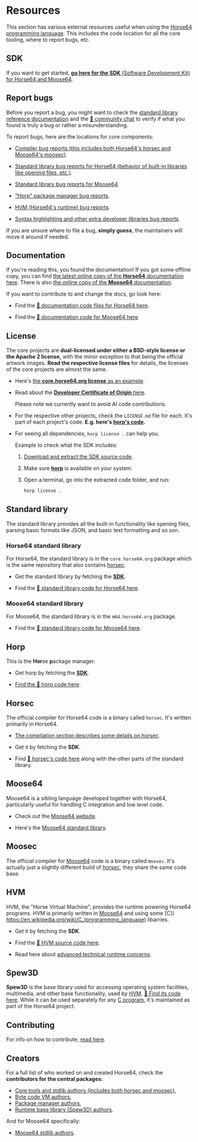 
<!-- For license of this file, see LICENSE.md in the base dir. -->

Resources
=========

This section has various external resources useful when using the
[Horse64 programming language](https://horse64.org). This
includes the code location for all the core tooling, where
to report bugs, etc.


SDK
---

If you want to get started, [**go here for
the SDK** (Software Development Kit) for Horse64 and
Moose64](https://horse64.org/get).


Report bugs
-----------

Before you report a bug, you might want to check the
[standard library reference documentation](
./docs/FIXME)
and the [💬 community chat](https://horse64.org/chat)
to verify if what you found is truly a bug or rather
a misunderstanding.

To report bugs, here are the locations for core components:

- [Compiler bug reports (this includes both Horse64's horsec
  and Moose64's moosec)](
  https://codeberg.org/Horse64/core.horse64.org/issues).

- [Standard library bug reports for Horse64 (behavior
  of built-in libraries like opening files, etc.)](
  https://codeberg.org/Horse64/core.horse64.org/issues).

- [Standard library bug reports for Moose64](
  https://codeberg.org/Moose64/m64.horse64.org/issues
  ).

- ["Horp" package manager bug reports](
  https://codeberg.org/Horse64/horp.horse64.org/issues).

- [HVM (Horse64's runtime) bug reports](
  https://codeberg.org/Horse64/hvm.horse64.org/issues).

- [Syntax highlighting and other extra developer
  libraries bug reports](
  https://codeberg.org/Horse64/devtools.horse64.org/issues).

If you are unsure where to file a bug, **simply guess**,
the maintainers will move it around if needed.


Documentation
-------------

If you're reading this, you found the documentation! If you got
some offline copy, you can find [the latest online copy of the
**Horse64** documentation here](https://horse64.org/docs/Welcome).
There is also [the online copy of the **Moose64**
documentation](https://m64.horse64.org/docs/Introduction).

If you want to contribute to and change the docs, go look here:

- Find the [🧬 documentation code files for Horse64 here](
  https://codeberg.org/Horse64/core.horse64.org/src/branch/main/src).

- Find the [🧬 documentation code for Moose64 here](
  https://codeberg.org/Moose64/m64.horse64.org/src/branch/main/src).


License
-------

The core projects are **dual-licensed under either a
BSD-style license or the Apache 2 license,** with the minor
exception to that being the official artwork images. **Read
the respective license files** for details, the licenses
of the core projects are almost the same.

- Here's [the **core.horse64.org license** as an example](
  https://codeberg.org/Horse64/core.horse64.org/src/branch/main/LICENSE.md).

- Read about the [**Developer Certificate of Origin** here](
  https://codeberg.org/Horse64/core.horse64.org/src/branch/main/LICENSE.md#contributions).

  Please note we currently want to avoid AI code contributions.

- For the respective other projects, check the
  `LICENSE.md` file for each. It's part of each
  project's code. **E.g. here's [horp's code](
  #horp).**

- For seeing all dependencies, `horp license .` can help you.

  Example to check what the SDK includes:

  1. [Download and extract the SDK source code](
     https://codeberg.org/Horse64/helpers-for-sdk-download.horse64.org/archive/main.zip).

  2. Make sure [**horp**](#horp) is available on your system.

  3. Open a terminal, go into the extracted code folder, and run:

     ```bash
     horp license .
     ```


Standard library
----------------

The standard library provides all the built-in functionality
like opening files, parsing basic formats like JSON, and
basic text formatting and so son.

### Horse64 standard library

For Horse64, the standard library is in the `core.horse64.org`
package which is the same repository that also contains
[horsec](#Horsec).

- Get the standard library by fetching the [**SDK**](#sdk).

- Find the [🧬 standard library code for Horse64 here](
  https://codeberg.org/Horse64/core.horse64.org/src/branch/main/src).

### Moose64 standard library

For Moose64, the standard library is in the `m64.horse64.org`
package.

- Find the [🧬 standard library code for Moose64 here](
  https://codeberg.org/Moose64/m64.horse64.org/src/branch/main/src).


Horp
----

This is the **Hor**se **p**ackage manager.

- Get horp by fetching the [**SDK**](#sdk).

- [Find the 🧬 horp code here](
  https://codeberg.org/Horse64/horp.horse64.org/).


Horsec
------

The official compiler for Horse64 code is a binary called `horsec`.
It's written primarily in Horse64.

- [The compilation section describes some details on horsec](
  /docs/Compilation.md).

- Get it by fetching the **SDK**.

- Find [🧬 horsec's code here](
  https://codeberg.org/Horse64/core.horse64.org/src/branch/main/src/compiler/)
  along with the other parts of the standard library.


Moose64
-------

Moose64 is a sibling language developed together with Horse64,
particularly useful for handling C integration and low level code.

- Check out the [Moose64 website](https://m64.horse64.org).

- Here's the [Moose64 standard library](
  https://codeberg.org/Moose64/m64.horse64.org).


Moosec
------

The official compiler for [Moose64](#moose64) code is a binary called
`moosec`. It's actually just a slightly different build of
[horsec](#horsec), they share the same code base.


HVM
---

HVM, the "Horse Virtual Machine", provides the
runtime powering Horse64 programs.
HVM is primarily written in [Moose64](#moose64) and
using some [C](
https://en.wikipedia.org/wiki/C_(programming_language)
libarries.

- Get it by fetching the **SDK**.

- Find the [🧬 HVM source code here](
  https://codeberg.org/Horse64/hvm.horse64.org/src/branch/main/src/
  ).

- Read here about [advanced technical runtime concerns](
  /docs/Runtime%20Concerns.md).


Spew3D
------

**Spew3D** is the base library used for accessing operating system
facilities, multimedia, and other base functionality, used
by [HVM](#hvm). [🧬 Find its code here](
https://codeberg.org/Spew3D/Spew3D).
While it can be used separately for any [C program](
https://en.wikipedia.org/wiki/C_%28programming_language%29),
it's maintained as part of the Horse64 project.


Contributing
------------

For info on how to contribute, [read here](
/docs/How%20to%20Contribute.md).


Creators
--------

For a full list of who worked on and created Horse64,
check the **contributors for the central packages:**

- [Core tools and stdlib authors (includes both horsec and
  moosec)](
  https://codeberg.org/Horse64/core.horse64.org/src/branch/main/AUTHORS.md),
- [Byte code VM authors](
  https://codeberg.org/Horse64/hvm.horse64.org/src/branch/main/AUTHORS.md),
- [Package manager authors](
  https://codeberg.org/Horse64/horp.horse64.org/src/branch/main/AUTHORS.md),
- [Runtime base library (Spew3D) authors](
  https://codeberg.org/Spew3D/Spew3D/src/branch/main/AUTHORS.md).

And for Moose64 specifically:

- [Moose64 stdlib authors](
  https://codeberg.org/Moose64/m64.horse64.org/src/branch/main/AUTHORS.md).

